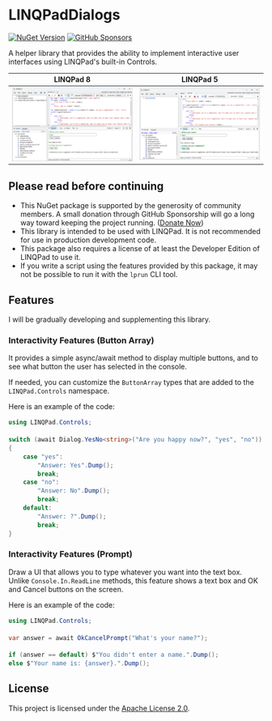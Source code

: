 # LINQPadDialogs

[![NuGet Version](https://img.shields.io/nuget/v/LINQPadDialogs)](https://www.nuget.org/packages/LINQPadDialogs/) [![GitHub Sponsors](https://img.shields.io/github/sponsors/rkttu)](https://github.com/sponsors/rkttu/)

A helper library that provides the ability to implement interactive user interfaces using LINQPad's built-in Controls.

LINQPad 8 | LINQPad 5
:--------:| :--------:
![As used in LINQPad 8](docs/images/linqpad8.png) | ![As used in LINQPad 5](docs/images/linqpad5.png)

## Please read before continuing

- This NuGet package is supported by the generosity of community members. A small donation through GitHub Sponsorship will go a long way toward keeping the project running. ([Donate Now](https://github.com/sponsors/rkttu/))
- This library is intended to be used with LINQPad. It is not recommended for use in production development code.
- This package also requires a license of at least the Developer Edition of LINQPad to use it.
- If you write a script using the features provided by this package, it may not be possible to run it with the `lprun` CLI tool.

## Features

I will be gradually developing and supplementing this library.

### Interactivity Features (Button Array)

It provides a simple async/await method to display multiple buttons, and to see what button the user has selected in the console.

If needed, you can customize the `ButtonArray` types that are added to the `LINQPad.Controls` namespace.

Here is an example of the code:

```csharp
using LINQPad.Controls;

switch (await Dialog.YesNo<string>("Are you happy now?", "yes", "no"))
{
	case "yes":
		"Answer: Yes".Dump();
		break;
	case "no":
		"Answer: No".Dump();
		break;
	default:
		"Answer: ?".Dump();
		break;
}
```

### Interactivity Features (Prompt)

Draw a UI that allows you to type whatever you want into the text box. Unlike `Console.In.ReadLine` methods, this feature shows a text box and OK and Cancel buttons on the screen.

Here is an example of the code:

```csharp
using LINQPad.Controls;

var answer = await OkCancelPrompt("What's your name?");

if (answer == default) $"You didn't enter a name.".Dump();
else $"Your name is: {answer}.".Dump();
```

## License

This project is licensed under the [Apache License 2.0](./LICENSE).
